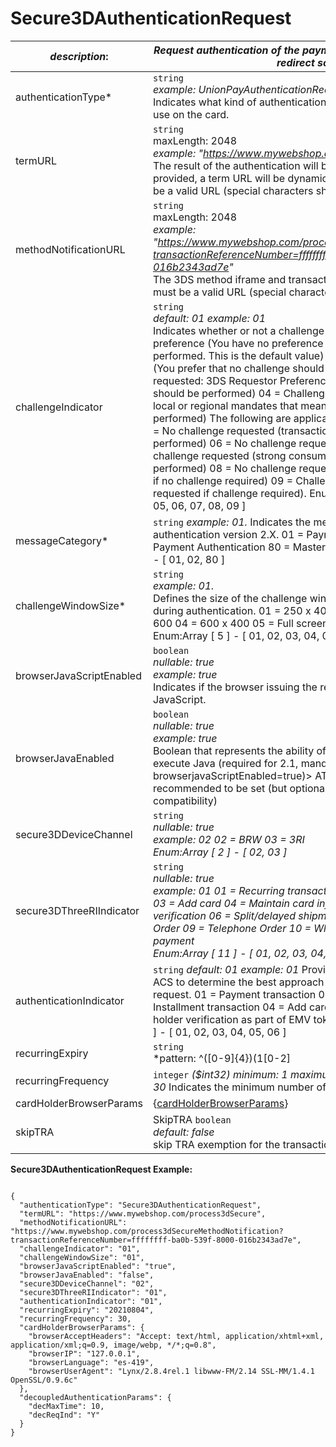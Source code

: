 
# Secure3DAuthenticationRequest

| *description*: | *Request authentication of the payment card using the 3DS 2.x URL redirect scheme.*| 
|----|----|
| authenticationType* |  ``` string ```   <br/> *example: UnionPayAuthenticationRequest.*  <br/> Indicates what kind of authentication scheme the merchant wants to use on the card.|
| termURL |  ``` string ```   <br/> maxLength: 2048  <br/> *example: "https://www.mywebshop.com/process3dSecure"*  <br/> The result of the authentication will be sent to this URL. If not provided, a term URL will be dynamically generated. Note this must be a valid URL (special characters should be URL-encoded).|
| methodNotificationURL |  ``` string ```  <br/> maxLength: 2048  <br/> *example: "https://www.mywebshop.com/process3dSecureMethodNotification?transactionReferenceNumber=ffffffff-ba0b-539f-8000-016b2343ad7e"*  <br/> The 3DS method iframe and transaction ID will be sent here. Note this must be a valid URL (special characters should be URL-encoded).|
| challengeIndicator |  ``` string ```   <br/> *default: 01 example: 01*  <br/> Indicates whether or not a challenge should be performed. 01 = No preference (You have no preference whether a challenge should be performed. This is the default value) 02 = No challenge requested (You prefer that no challenge should be performed) 03 = Challenge requested: 3DS Requestor Preference (You prefer that a challenge should be performed) 04 = Challenge requested: Mandate (There are local or regional mandates that mean that a challenge must be performed) The following are applicable only for 3DS 2.2 protocol. 05 = No challenge requested (transactional risk analysis is already performed) 06 = No challenge requested (Data share only) 07 = No challenge requested (strong consumer authentication is already performed) 08 = No challenge requested (utilise whitelist exemption if no challenge required) 09 = Challenge requested (whitelist prompt requested if challenge required). Enum:Array [ 9 ] - [ 01, 02, 03, 04, 05, 06, 07, 08, 09 ]|
| messageCategory* |  ``` string ```  *example: 01.* Indicates the message category of 3d secure authentication version 2.X. 01 = Payment Authentication 02 = Non-Payment Authentication 80 = Mastercard Data Only. Enum:Array [ 3 ] - [ 01, 02, 80 ]|
| challengeWindowSize* |  ``` string ```   <br/> *example: 01.* <br/>  Defines the size of the challenge window displayed to customers during authentication. 01 = 250 x 400 02 = 390 x 400 03 = 500 x 600 04 = 600 x 400 05 = Full screen  <br/> Enum:Array [ 5 ] - [ 01, 02, 03, 04, 05 ]
| browserJavaScriptEnabled |  ``` boolean ```  <br/>  *nullable: true <br/>  example: true*  <br/> Indicates if the browser issuing the request is capable of performing JavaScript.|
| browserJavaEnabled |  ``` boolean ```   <br/> *nullable: true  <br/> example: true*  <br/> Boolean that represents the ability of the cardholder browser to execute Java (required for 2.1, mandatory for 2.2 when browserjavaScriptEnabled=true)> ATTENTION - it is stronly recommended to be set (but optional at the moment for backward compatibility)|
| secure3DDeviceChannel |  ``` string ```   <br/> *nullable: true  <br/> example: 02 02 = BRW 03 = 3RI  <br/> Enum:Array [ 2 ] - [ 02, 03 ]* |
| secure3DThreeRIIndicator |  ``` string ```  <br/>  *nullable: true <br/>  example: 01  01 = Recurring transaction 02 = Instalment transaction 03 = Add card 04 = Maintain card information 05 = Account verification 06 = Split/delayed shipment 07 = Top-up 08 = Mail Order 09 = Telephone Order 10 = Whitelist status check 11 = Other payment  <br/> Enum:Array [ 11 ] - [ 01, 02, 03, 04, 05, 06, 07, 08, 09, 10, 11 ]* |
| authenticationIndicator |  ``` string ```  *default: 01 example: 01*  Provides additional information to the ACS to determine the best approach for handling an authentication request. 01 = Payment transaction 02 = Recurring transaction 03 = Installment transaction 04 = Add card 05 = Maintain card 06 = Card holder verification as part of EMV token ID and Value. Enum:Array [ 6 ] - [ 01, 02, 03, 04, 05, 06 ]|
| recurringExpiry |  ``` string ```   <br/> *pattern: ^([0-9]{4})(1[0-2]|0[1-9])(3[01]|0[1-9]|[12][0-9])$   <br/> nullable: true  <br/> example: 20210819*  <br/> Date after which no further authorisations shall be performed.|
| recurringFrequency |  ``` integer ```  *($int32) minimum: 1 maximum: 9999 nullable: true example: 30* Indicates the minimum number of days between authorisations.|
| cardHolderBrowserParams | {[cardHolderBrowserParams](?path=docs/schemas-md/CardHolderBrowserParams.md)}|  
| skipTRA |  SkipTRA  ``` boolean ```   <br/>  *default: false*  <br/> skip TRA exemption for the transaction.|


**Secure3DAuthenticationRequest Example:**

```{r}

{
  "authenticationType": "Secure3DAuthenticationRequest",
  "termURL": "https://www.mywebshop.com/process3dSecure",
  "methodNotificationURL": "https://www.mywebshop.com/process3dSecureMethodNotification?transactionReferenceNumber=ffffffff-ba0b-539f-8000-016b2343ad7e",
  "challengeIndicator": "01",
  "challengeWindowSize": "01",
  "browserJavaScriptEnabled": "true",
  "browserJavaEnabled": "false",
  "secure3DDeviceChannel": "02",
  "secure3DThreeRIIndicator": "01",
  "authenticationIndicator": "01",
  "recurringExpiry": "20210804",
  "recurringFrequency": 30,
  "cardHolderBrowserParams": {
    "browserAcceptHeaders": "Accept: text/html, application/xhtml+xml, application/xml;q=0.9, image/webp, */*;q=0.8",
    "browserIP": "127.0.0.1",
    "browserLanguage": "es-419",
    "browserUserAgent": "Lynx/2.8.4rel.1 libwww-FM/2.14 SSL-MM/1.4.1 OpenSSL/0.9.6c"
  },
  "decoupledAuthenticationParams": {
    "decMaxTime": 10,
    "decReqInd": "Y"
  }
}
```  

